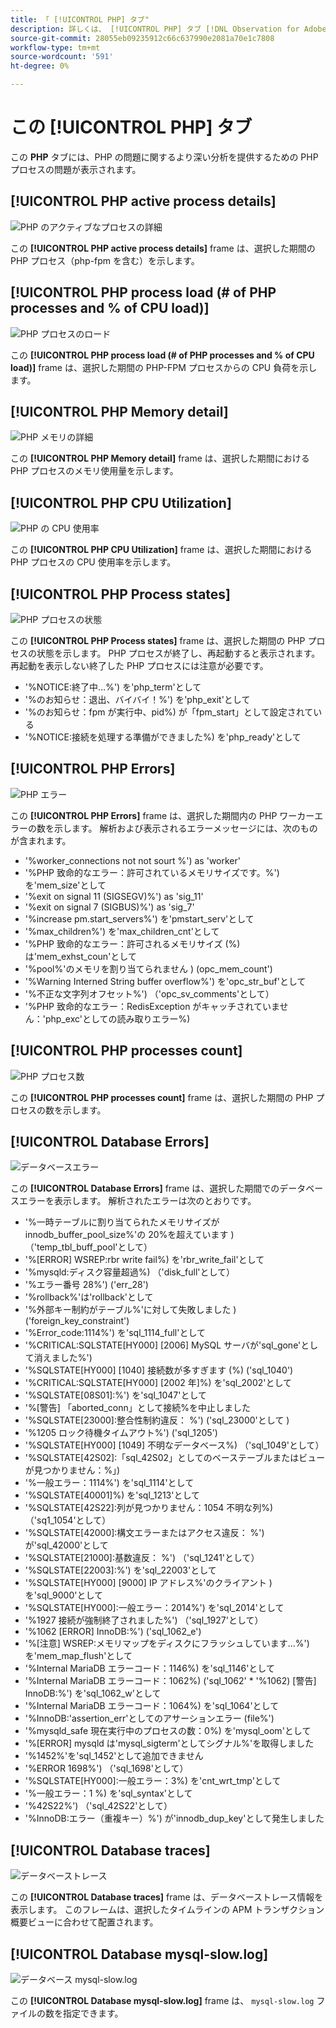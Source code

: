 ```yaml
---
title: 「 [!UICONTROL PHP] タブ"
description: 詳しくは、 [!UICONTROL PHP] タブ [!DNL Observation for Adobe Commerce].
source-git-commit: 28055eb09235912c66c637990e2081a70e1c7808
workflow-type: tm+mt
source-wordcount: '591'
ht-degree: 0%

---
```



# この [!UICONTROL PHP] タブ

この **PHP** タブには、PHP の問題に関するより深い分析を提供するための PHP プロセスの問題が表示されます。

## [!UICONTROL PHP active process details]

![PHP のアクティブなプロセスの詳細](../../assets/tools/php-active-process-details.jpg)

この **[!UICONTROL PHP active process details]** frame は、選択した期間の PHP プロセス（php-fpm を含む）を示します。

## [!UICONTROL PHP process load (# of PHP processes and % of CPU load)]

![PHP プロセスのロード](../../assets/tools/php-process-load.jpg)

この **[!UICONTROL PHP process load (# of PHP processes and % of CPU load)]** frame は、選択した期間の PHP-FPM プロセスからの CPU 負荷を示します。

## [!UICONTROL PHP Memory detail]

![PHP メモリの詳細](../../assets/tools/php-memory-detail.jpg)

この **[!UICONTROL PHP Memory detail]** frame は、選択した期間における PHP プロセスのメモリ使用量を示します。

## [!UICONTROL PHP CPU Utilization]

![PHP の CPU 使用率](../../assets/tools/php-cpu-utilization.jpg)

この **[!UICONTROL PHP CPU Utilization]** frame は、選択した期間における PHP プロセスの CPU 使用率を示します。

## [!UICONTROL PHP Process states]

![PHP プロセスの状態](../../assets/tools/php-process-states-image-1.jpg)

この **[!UICONTROL PHP Process states]** frame は、選択した期間の PHP プロセスの状態を示します。 PHP プロセスが終了し、再起動すると表示されます。 再起動を表示しない終了した PHP プロセスには注意が必要です。

* &#39;%NOTICE:終了中…%&#39;) を&#39;php_term&#39;として
* &#39;%のお知らせ：退出、バイバイ！%&#39;) を&#39;php_exit&#39;として
* &#39;%のお知らせ：fpm が実行中、pid%) が「fpm_start」として設定されている
* &#39;%NOTICE:接続を処理する準備ができました%) を&#39;php_ready&#39;として

## [!UICONTROL PHP Errors]

![PHP エラー](../../assets/tools/php-errors-image-1.jpg)

この **[!UICONTROL PHP Errors]** frame は、選択した期間内の PHP ワーカーエラーの数を示します。 解析および表示されるエラーメッセージには、次のものが含まれます。

* &#39;%worker_connections not not sourt %&#39;) as &#39;worker&#39;
* &#39;%PHP 致命的なエラー：許可されているメモリサイズです。%&#39;) を&#39;mem_size&#39;として
* &#39;%exit on signal 11 (SIGSEGV)%&#39;) as &#39;sig_11&#39;
* &#39;%exit on signal 7 (SIGBUS)%&#39;) as &#39;sig_7&#39;
* &#39;%increase pm.start_servers%&#39;) を&#39;pmstart_serv&#39;として
* &#39;%max_children%&#39;) を&#39;max_children_cnt&#39;として
* &#39;%PHP 致命的なエラー：許可されるメモリサイズ (%) は&#39;mem_exhst_coun&#39;として
* &#39;%pool%&#39;のメモリを割り当てられません ) (opc_mem_count&#39;)
* &#39;%Warning Interned String buffer overflow%&#39;) を&#39;opc_str_buf&#39;として
* &#39;%不正な文字列オフセット%&#39;) （&#39;opc_sv_comments&#39;として）
* &#39;%PHP 致命的なエラー：RedisException がキャッチされていません：&#39;php_exc&#39;としての読み取りエラー%)

## [!UICONTROL PHP processes count]

![PHP プロセス数](../../assets/tools/php-processes-count.jpg)

この **[!UICONTROL PHP processes count]** frame は、選択した期間の PHP プロセスの数を示します。

## [!UICONTROL Database Errors]

![データベースエラー](../../assets/tools/php-tab-database-errors.jpg)

この **[!UICONTROL Database Errors]** frame は、選択した期間でのデータベースエラーを表示します。 解析されたエラーは次のとおりです。

* &#39;%一時テーブルに割り当てられたメモリサイズが innodb_buffer_pool_size%&#39;の 20%を超えています ) （&#39;temp_tbl_buff_pool&#39;として）
* &#39;%\[ERROR\] WSREP:rbr write fail%) を&#39;rbr_write_fail&#39;として
* &#39;%mysqld:ディスク容量超過%) （&#39;disk_full&#39;として）
* &#39;%エラー番号 28%&#39;) (&#39;err_28&#39;)
* &#39;%rollback%&#39;は&#39;rollback&#39;として
* &#39;%外部キー制約がテーブル%&#39;に対して失敗しました ) (&#39;foreign_key_constraint&#39;)
* &#39;%Error_code:1114%&#39;) を&#39;sql_1114_full&#39;として
* &#39;%CRITICAL:SQLSTATE[HY000] [2006] MySQL サーバが&#39;sql_gone&#39;として消えました%&#39;)
* &#39;%SQLSTATE[HY000] [1040] 接続数が多すぎます (%) (&#39;sql_1040&#39;)
* &#39;%CRITICAL:SQLSTATE[HY000] [2002 年]%) を&#39;sql_2002&#39;として
* &#39;%SQLSTATE[08S01]:%&#39;) を&#39;sql_1047&#39;として
* &#39;%[警告] 「aborted_conn」として接続%を中止しました
* &#39;%SQLSTATE[23000]:整合性制約違反： %&#39;) (&#39;sql_23000&#39;として )
* &#39;%1205 ロック待機タイムアウト%&#39;) (&#39;sql_1205&#39;)
* &#39;%SQLSTATE[HY000] [1049] 不明なデータベース%) （&#39;sql_1049&#39;として）
* &#39;%SQLSTATE[42S02]:「sql_42S02」としてのベーステーブルまたはビューが見つかりません：%」)
* &#39;%一般エラー：1114%&#39;) を&#39;sql_1114&#39;として
* &#39;%SQLSTATE[40001]%) を&#39;sql_1213&#39;として
* &#39;%SQLSTATE[42S22]:列が見つかりません：1054 不明な列%) （&#39;sq1_1054&#39;として）
* &#39;%SQLSTATE[42000]:構文エラーまたはアクセス違反： %&#39;) が&#39;sql_42000&#39;として
* &#39;%SQLSTATE[21000]:基数違反： %&#39;) （&#39;sql_1241&#39;として）
* &#39;%SQLSTATE[22003]:%&#39;) を&#39;sql_22003&#39;として
* &#39;%SQLSTATE[HY000] [9000] IP アドレス%&#39;のクライアント ) を&#39;sql_9000&#39;として
* &#39;%SQLSTATE[HY000]:一般エラー：2014%&#39;) を&#39;sql_2014&#39;として
* &#39;%1927 接続が強制終了されました%&#39;) （&#39;sql_1927&#39;として）
* &#39;%1062 \[ERROR\] InnoDB:%&#39;) (&#39;sql_1062_e&#39;)
* &#39;%[注意] WSREP:メモリマップをディスクにフラッシュしています…%&#39;) を&#39;mem_map_flush&#39;として
* &#39;%Internal MariaDB エラーコード：1146%) を&#39;sql_1146&#39;として
* &#39;%Internal MariaDB エラーコード：1062%) (&#39;sql_1062&#39; * &#39;%1062) [警告] InnoDB:%&#39;) を&#39;sql_1062_w&#39;として
* &#39;%Internal MariaDB エラーコード：1064%) を&#39;sql_1064&#39;として
* &#39;%InnoDB:&#39;assertion_err&#39;としてのアサーションエラー (file%&#39;)
* &#39;%mysqld_safe 現在実行中のプロセスの数：0%) を&#39;mysql_oom&#39;として
* &#39;%\[ERROR\] mysqld は&#39;mysql_sigterm&#39;としてシグナル%&#39;を取得しました
* &#39;%1452%&#39;を&#39;sql_1452&#39;として追加できません
* &#39;%ERROR 1698%&#39;) （&#39;sql_1698&#39;として）
* &#39;%SQLSTATE[HY000]:一般エラー：3%) を&#39;cnt_wrt_tmp&#39;として
* &#39;%一般エラー：1 %) を&#39;sql_syntax&#39;として
* &#39;%42S22%&#39;) （&#39;sql_42S22&#39;として）
* &#39;%InnoDB:エラー（重複キー）%&#39;) が&#39;innodb_dup_key&#39;として発生しました

## [!UICONTROL Database traces]

![データベーストレース](../../assets/tools/php-tab-database-traces.jpg)

この **[!UICONTROL Database traces]** frame は、データベーストレース情報を表示します。 このフレームは、選択したタイムラインの APM トランザクション概要ビューに合わせて配置されます。

## [!UICONTROL Database mysql-slow.log]

![データベース mysql-slow.log](../../assets/tools/php-tab-database-mysql-slow-log.jpg)

この **[!UICONTROL Database mysql-slow.log]** frame は、 `mysql-slow.log` ファイルの数を指定できます。
